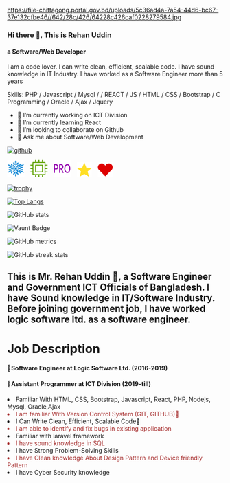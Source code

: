 https://file-chittagong.portal.gov.bd/uploads/5c36ad4a-7a54-44d6-bc67-37e132cfbe46//642/28c/426/64228c426caf0228279584.jpg
### Hi there 👋, This is Rehan Uddin
#### a Software/Web Developer


I am a code lover. I can write clean, efficient, scalable code. I have sound knowledge in IT Industry. I have worked as a Software Engineer more than 5 years

Skills: PHP / Javascript / Mysql /  / REACT / JS / HTML / CSS / Bootstrap / C Programming / Oracle / Ajax / Jquery

- 🔭 I’m currently working on ICT Division 
- 🌱 I’m currently learning React 
- 👯 I’m looking to collaborate on Github 
- 💬 Ask me about Software/Web Development 


[<img src='https://cdn.jsdelivr.net/npm/simple-icons@3.0.1/icons/github.svg' alt='github' height='40'>](https://github.com/rehanuddin1991)  

<a href='https://archiveprogram.github.com/'><img src='https://raw.githubusercontent.com/acervenky/animated-github-badges/master/assets/acbadge.gif' width='40' height='40'></a> <a href='https://docs.github.com/en/developers'><img src='https://raw.githubusercontent.com/acervenky/animated-github-badges/master/assets/devbadge.gif' width='40' height='40'></a> <a href='https://github.com/pricing'><img src='https://raw.githubusercontent.com/acervenky/animated-github-badges/master/assets/pro.gif' width='40' height='40'></a> <a href='https://stars.github.com/'><img src='https://raw.githubusercontent.com/acervenky/animated-github-badges/master/assets/starbadge.gif' width='35' height='35'></a> <a href='https://docs.github.com/en/github/supporting-the-open-source-community-with-github-sponsors'><img src='https://raw.githubusercontent.com/acervenky/animated-github-badges/master/assets/sponsorbadge.gif' width='35' height='35'></a> 

[![trophy](https://github-profile-trophy.vercel.app/?username=rehanuddin1991)](https://github.com/ryo-ma/github-profile-trophy)

[![Top Langs](https://github-readme-stats.vercel.app/api/top-langs/?username=rehanuddin1991)](https://github.com/anuraghazra/github-readme-stats)

![GitHub stats](https://github-readme-stats.vercel.app/api?username=rehanuddin1991&show_icons=true)  

![Vaunt Badge](https://api.vaunt.dev/v1/github/entities/rehanuddin1991/contributions?format=svg&private=false)  

![GitHub metrics](https://metrics.lecoq.io/rehanuddin1991)  

![GitHub streak stats](https://streak-stats.demolab.com/?user=rehanuddin1991)  



<h2> This is Mr. Rehan Uddin
🥰, a Software Engineer and Government ICT Officials of Bangladesh. I have Sound knowledge in IT/Software Industry. Before joining government job, I have worked logic software ltd. as a software engineer. <h2>  
<h1>Job Description</h1>
            <h4>
🥰Software Engineer at Logic Software Ltd. (2016-2019)</h4>
            <h4> 
🥰Assistant Programmer at ICT Division (2019-till)</h4>

<li>Familiar With HTML, CSS, Bootstrap, Javascript, React, PHP, Nodejs, Mysql, Oracle,Ajax</li>
                <li style="color:brown;">I am familiar With Version Control System (GIT, GITHUB)🤍</li>
                <li>I Can Write Clean, Efficient, Scalable Code🤍</li>
                <li style="color:brown;">I am able to identify and fix bugs in existing application</li>
                <li>Familiar with laravel framework</li>
                <li style="color:brown;">I have sound knowledge in SQL</li>
                <li>I have Strong Problem-Solving Skills</li>
                <li style="color:brown;">I have Clean knowledge About Design Pattern and Device friendly Pattern</li>
                <li>I have Cyber Security knowledge</li>
